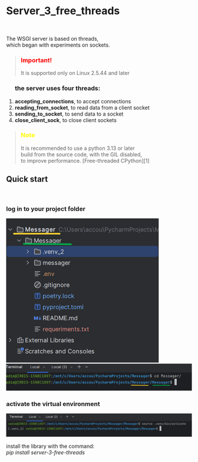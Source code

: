 <h1>Server_3_free_threads</h1><br>

<p>The WSGI server is based on threads, <br>
which began with experiments on sockets.</p>

><h3 style="color: red;">Important!</h3>
>It is supported only on Linux 2.5.44 and later


<ol><h3>the server uses four threads:</h3>
    <li><b>accepting_connections</b>, to accept connections</li>
    <li><b>reading_from_socket</b>, to read data from a client socket</li>
    <li><b>sending_to_socket</b>, to send data to a socket</li>
    <li><b>close_client_sock</b>, to close client sockets</li>
</ol>

><h3 style="color: yellow;">Note</h3>
>It is recommended to use a python 3.13 or later<br>
>build from the source code, with the GIL disabled,<br> 
>to improve performance. [Free-threaded CPython][1]

<h2>Quick start</h2><br>

<h3>log in to your project folder</h3>

[//]: # (![Картинка][2])
<img src="img/1.1.png">
<img src="img/1.2.png">



<h3>activate the virtual environment</h3>

<img src="img/2.1.png">


install the library with the command:<br>
*pip install server-3-free-threads*





[1]: https://docs.python.org/3/whatsnew/3.13.html#whatsnew313-free-threaded-cpython "Free-threaded CPython"
[2]: img/1.1.png
[3]: img/1.2.png
[4]: img/2.1.png